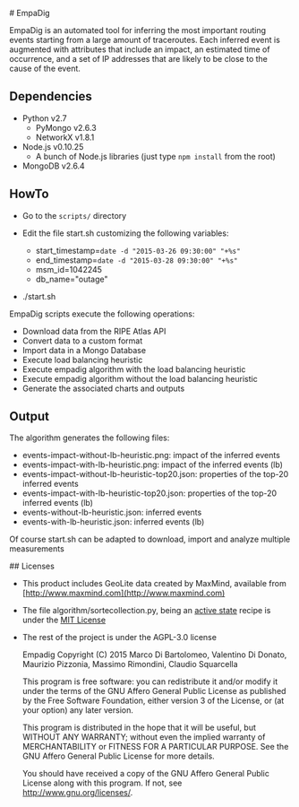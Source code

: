# EmpaDig

EmpaDig is an automated tool for inferring the most important routing events starting from a large amount of traceroutes. Each inferred event is augmented with attributes that include an impact, an estimated time of occurrence, and a set of IP addresses that are likely to be close to the cause of the event.

## Dependencies

- Python v2.7
  - PyMongo v2.6.3
  - NetworkX v1.8.1
- Node.js v0.10.25
  - A bunch of Node.js libraries (just type ```npm install``` from the root) 
- MongoDB v2.6.4

## HowTo

* Go to the ```scripts/``` directory
* Edit the file start.sh customizing the following variables:
 
  * start_timestamp=`date -d "2015-03-26 09:30:00" "+%s"`
  * end_timestamp=`date -d "2015-03-28 09:30:00" "+%s"`
  * msm_id=1042245
  * db_name="outage"
* ./start.sh

EmpaDig scripts execute the following operations:

* Download data from the RIPE Atlas API
* Convert data to a custom format
* Import data in a Mongo Database
* Execute load balancing heuristic
* Execute empadig algorithm with the load balancing heuristic
* Execute empadig algorithm without the load balancing heuristic
* Generate the associated charts and outputs 

## Output


The algorithm generates the following files:

* events-impact-without-lb-heuristic.png: impact of the inferred events
* events-impact-with-lb-heuristic.png: impact of the inferred events (lb)
* events-impact-without-lb-heuristic-top20.json: properties of the top-20 inferred events
* events-impact-with-lb-heuristic-top20.json: properties of the top-20 inferred events (lb)
* events-without-lb-heuristic.json: inferred events
* events-with-lb-heuristic.json: inferred events (lb)

Of course start.sh can be adapted to download, import and analyze multiple measurements

## Licenses
* This product includes GeoLite data created by MaxMind, available from [http://www.maxmind.com](http://www.maxmind.com)
* The file algorithm/sortecollection.py, being an [active state](http://code.activestate.com/recipes/577197-sortedcollection/) recipe is under the [MIT License](https://opensource.org/licenses/MIT)
* The rest of the project is under the AGPL-3.0 license

    Empadig
    Copyright (C) 2015 Marco Di Bartolomeo, Valentino Di Donato, Maurizio Pizzonia, Massimo Rimondini, Claudio Squarcella

    This program is free software: you can redistribute it and/or modify
    it under the terms of the GNU Affero General Public License as
    published by the Free Software Foundation, either version 3 of the
    License, or (at your option) any later version.

    This program is distributed in the hope that it will be useful,
    but WITHOUT ANY WARRANTY; without even the implied warranty of
    MERCHANTABILITY or FITNESS FOR A PARTICULAR PURPOSE.  See the
    GNU Affero General Public License for more details.

    You should have received a copy of the GNU Affero General Public License
    along with this program.  If not, see <http://www.gnu.org/licenses/>.
